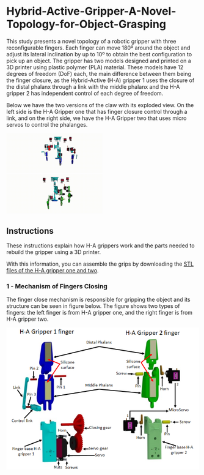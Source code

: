 # Hybrid-Active-Gripper-A-Novel-Topology-for-Object-Grasping

This study presents a novel topology of a robotic gripper with three reconfigurable fingers. Each finger can move 180º around the object and adjust its lateral inclination by up to 10º to obtain the best configuration to pick up an object. The gripper has two models designed and printed on a 3D printer using plastic polymer (PLA) material. These models have 12 degrees of freedom (DoF) each, the main difference between them being the finger closure, as the Hybrid-Active (H-A) gripper 1 uses the closure of the distal phalanx through a link with the middle phalanx and the H-A gripper 2 has independent control of each degree of freedom.

Below we have the two versions of the claw with its exploded view. On the left side is the H-A Gripper one that has finger closure control through a link, and on the right side, we have the H-A Gripper two that uses micro servos to control the phalanges.

<img src="https://github.com/jonathashmp/HAG_Topology/blob/main/Videos/H-A%20Gripper%201.gif" width=50% height=50% /> <img src="https://github.com/jonathashmp/HAG_Topology/blob/main/Videos/H-A%20Gripper%202.gif" width=50% height=50% />

## Instructions

These instructions explain how H-A grippers work and the parts needed to rebuild the gripper using a 3D printer. 

With this information, you can assemble the grips by downloading the [STL files of the H-A gripper one and two](https://github.com/jonathashmp/HAG_Topology/tree/main/STL%20H-A%20Grippers%201%20and%202).

### 1 - Mechanism of Fingers Closing

The finger close mechanism is responsible for gripping the object and its structure can be seen in figure below. The figure shows two types of fingers: the left finger is from H-A gripper one, and the right finger is from H-A gripper two.

<img src=https://github.com/jonathashmp/HAG_Topology/blob/main/Figures/3D%20exploded%20view%20of%20finger%20closing%20mechanism.png />

